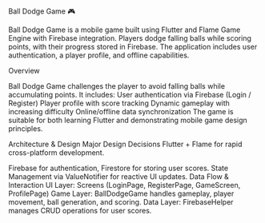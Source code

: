 Ball Dodge Game 🎮

Ball Dodge Game is a mobile game built using Flutter and Flame Game Engine with Firebase integration. Players dodge falling balls while scoring points, with their progress stored in Firebase. The application includes user authentication, a player profile, and offline capabilities.

Overview

Ball Dodge Game challenges the player to avoid falling balls while accumulating points. It includes:
User authentication via Firebase (Login / Register)
Player profile with score tracking
Dynamic gameplay with increasing difficulty
Online/offline data synchronization
The game is suitable for both learning Flutter and demonstrating mobile game design principles.


Architecture & Design
Major Design Decisions
Flutter + Flame for rapid cross-platform development.

Firebase for authentication, Firestore for storing user scores.
State Management via ValueNotifier for reactive UI updates.
Data Flow & Interaction
UI Layer: Screens (LoginPage, RegisterPage, GameScreen, ProfilePage)
Game Layer: BallDodgeGame handles gameplay, player movement, ball generation, and scoring.
Data Layer: FirebaseHelper manages CRUD operations for user scores.
